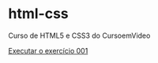 # html-css
 Curso de HTML5 e CSS3 do CursoemVideo

 <a href="https://brefreittas.github.io/html-css/html-css/ex001/index.html">Executar o exercício 001</a>
